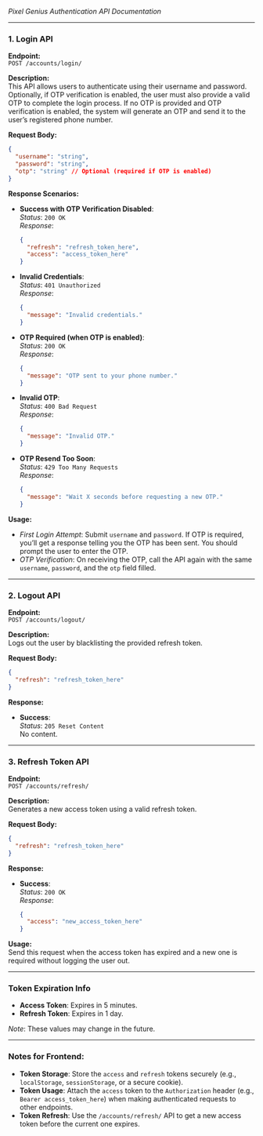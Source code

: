 _Pixel Genius Authentication API Documentation_

---

### 1. **Login API**

**Endpoint:**  
`POST /accounts/login/`

**Description:**  
This API allows users to authenticate using their username and password. Optionally, if OTP verification is enabled, the user must also provide a valid OTP to complete the login process. If no OTP is provided and OTP verification is enabled, the system will generate an OTP and send it to the user’s registered phone number.

**Request Body:**

```json
{
  "username": "string",
  "password": "string",
  "otp": "string" // Optional (required if OTP is enabled)
}
```

**Response Scenarios:**

- **Success with OTP Verification Disabled**:  
  _Status_: `200 OK`  
  _Response_:

  ```json
  {
    "refresh": "refresh_token_here",
    "access": "access_token_here"
  }
  ```

- **Invalid Credentials**:  
  _Status_: `401 Unauthorized`  
  _Response_:

  ```json
  {
    "message": "Invalid credentials."
  }
  ```

- **OTP Required (when OTP is enabled)**:  
  _Status_: `200 OK`  
  _Response_:

  ```json
  {
    "message": "OTP sent to your phone number."
  }
  ```

- **Invalid OTP**:  
  _Status_: `400 Bad Request`  
  _Response_:

  ```json
  {
    "message": "Invalid OTP."
  }
  ```

- **OTP Resend Too Soon**:  
  _Status_: `429 Too Many Requests`  
  _Response_:
  ```json
  {
    "message": "Wait X seconds before requesting a new OTP."
  }
  ```

**Usage:**

- _First Login Attempt_: Submit `username` and `password`. If OTP is required, you’ll get a response telling you the OTP has been sent. You should prompt the user to enter the OTP.
- _OTP Verification_: On receiving the OTP, call the API again with the same `username`, `password`, and the `otp` field filled.

---

### 2. **Logout API**

**Endpoint:**  
`POST /accounts/logout/`

**Description:**  
Logs out the user by blacklisting the provided refresh token.

**Request Body:**

```json
{
  "refresh": "refresh_token_here"
}
```

**Response:**

- **Success**:  
  _Status_: `205 Reset Content`  
  No content.

---

### 3. **Refresh Token API**

**Endpoint:**  
`POST /accounts/refresh/`

**Description:**  
Generates a new access token using a valid refresh token.

**Request Body:**

```json
{
  "refresh": "refresh_token_here"
}
```

**Response:**

- **Success**:  
  _Status_: `200 OK`  
  _Response_:
  ```json
  {
    "access": "new_access_token_here"
  }
  ```

**Usage:**  
Send this request when the access token has expired and a new one is required without logging the user out.

---

### **Token Expiration Info**

- **Access Token**: Expires in 5 minutes.
- **Refresh Token**: Expires in 1 day.

_Note_: These values may change in the future.

---

### **Notes for Frontend:**

- **Token Storage**: Store the `access` and `refresh` tokens securely (e.g., `localStorage`, `sessionStorage`, or a secure cookie).
- **Token Usage**: Attach the `access` token to the `Authorization` header (e.g., `Bearer access_token_here`) when making authenticated requests to other endpoints.
- **Token Refresh**: Use the `/accounts/refresh/` API to get a new access token before the current one expires.

